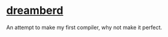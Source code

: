 # [dreamberd](https://github.com/TodePond/dreamberd)

An attempt to make my first compiler, why not make it perfect.
